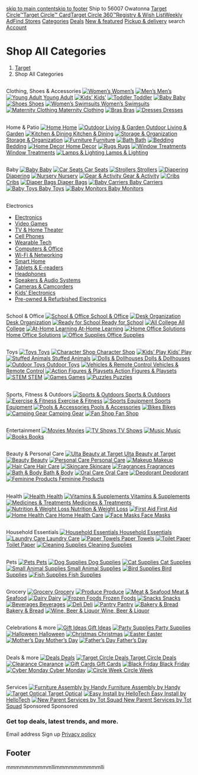 [skip to main content](https://www.target.com/store-locator/find-stores#content)[skip to footer](https://www.target.com/store-locator/find-stores#footerHeader)
Ship to 56007
Owatonna
[Target Circle™](https://www.target.com/circle)[Target Circle™ Card](https://www.target.com/circlecard)[Target Circle 360™](https://www.target.com/l/target-circle-360/-/N-2rguk)[Registry & Wish List](https://www.target.com/gift-registry)[Weekly Ad](https://www.target.com/weekly-ad)[Find Stores](https://www.target.com/store-locator/find-stores)
[](https://www.target.com/)
[](https://www.target.com/c/shop-all-categories/-/N-5xsxf?prehydrateClick=true)
[Categories](https://www.target.com/c/shop-all-categories/-/N-5xsxf?prehydrateClick=true)
[](https://www.target.com/)
[Deals](https://www.target.com/c/weekly-deals/-/N-4xw74?prehydrateClick=true)
[New & featured](https://www.target.com/c/target-new-arrivals/-/N-o9rnh?prehydrateClick=true)
[Pickup & delivery](https://www.target.com/c/order-pickup/-/N-ng0a0?l1_nid=5xt1a&prehydrateClick=true)
search
[](https://www.target.com/account?prehydrateClick=true)[Account](https://www.target.com/account?prehydrateClick=true)[](https://www.target.com/cart?prehydrateClick=true)
# Shop All Categories
  1. [Target](https://www.target.com/)
  2. Shop All Categories


##    
Clothing, Shoes & Accessories
[![Women’s](https://target.scene7.com/is/image/Target/Womens-2-210303-1614788961292) Women’s](https://www.target.com/c/women/-/N-5xtd3)
[![Men’s](https://target.scene7.com/is/image/Target/Mens-2-210303-1614788974008) Men’s](https://www.target.com/c/men/-/N-18y1l)
[![Young Adult](https://target.scene7.com/is/image/Target/YA_homepage_pic-nav_328x328138565-180801_1533152365096) Young Adult](https://www.target.com/c/young-adult/-/N-qh1tf)
[![Kids’](https://target.scene7.com/is/image/Target/Kids-2-210302-1614721511226) Kids’](https://www.target.com/c/kids/-/N-xcoz4)
[![Toddler](https://target.scene7.com/is/image/Target/GUEST_858d608f-396e-4b62-bece-550f3c2b6db9) Toddler](https://www.target.com/c/toddler-clothing-kids/-/N-23cj2)
[![Baby](https://target.scene7.com/is/image/Target/GUEST_c74881b5-be00-48d3-93ef-fba7a4ec9235) Baby](https://www.target.com/c/baby-clothing-kids/-/N-564pl)
[![Shoes](https://target.scene7.com/is/image/Target/shoes138082-180815_1534367019693) Shoes](https://www.target.com/c/shoes/-/N-55b0t)
[![Women’s Swimsuits](https://target.scene7.com/is/image/Target/GUEST_77f11959-acfe-48f7-a38d-fc3df7947029) Women’s Swimsuits](https://www.target.com/c/swimsuits-women-s-clothing/-/N-5xtbw)
[![Maternity Clothing](https://target.scene7.com/is/image/Target/GUEST_45ca89b2-b34d-4686-9977-1d688f4a9fa1) Maternity Clothing](https://www.target.com/c/maternity-clothing-women/-/N-5ouvi)
[![Bras](https://target.scene7.com/is/image/Target/GUEST_29e555a3-217a-41c8-b45b-ade7531f2cbd) Bras](https://www.target.com/c/bras-intimates-women-s-clothing/-/N-5xtcd)
[![Dresses](https://target.scene7.com/is/image/Target/GUEST_82d4d0d1-9696-4d17-a3e9-958a02b20a78) Dresses](https://www.target.com/c/dresses-women-s-clothing/-/N-5xtcg)
##    
Home & Patio
[![Home](https://target.scene7.com/is/image/Target/home138095-180815_1534366815826) Home](https://www.target.com/c/home/-/N-5xtvd)
[![Outdoor Living & Garden](https://target.scene7.com/is/image/Target/PatioGarden_catnav161378-190103_1546550500720) Outdoor Living & Garden](https://www.target.com/c/patio-garden/-/N-5xtq9)
[![Kitchen & Dining](https://target.scene7.com/is/image/Target/Kitchen86244-170427_1493317246593) Kitchen & Dining](https://www.target.com/c/kitchen-dining/-/N-hz89j)
[![Storage & Organization](https://target.scene7.com/is/image/Target/Storage-Organization86244-170405_1491421480224) Storage & Organization](https://www.target.com/c/storage-organization-home/-/N-5xto8)
[![Furniture](https://target.scene7.com/is/image/Target/furniture86244-170405_1491418950161) Furniture](https://www.target.com/c/furniture/-/N-5xtnr)
[![Bath](https://target.scene7.com/is/image/Target/catnav_bathtowels173150-190412_1555089113625) Bath](https://www.target.com/c/bath-home/-/N-5xtvc)
[![Bedding](https://target.scene7.com/is/image/Target/0818_HomeL1_CB_Bedding133607-180628_1530216551623) Bedding](https://www.target.com/c/bedding-home/-/N-5xtv4)
[![Home Decor](https://target.scene7.com/is/image/Target/Home-Decor86244-170405_1491419625444) Home Decor](https://www.target.com/c/home-decor/-/N-5xtub)
[![Rugs](https://target.scene7.com/is/image/Target/Rugs86244-170405_1491420692792) Rugs](https://www.target.com/c/rugs-home-decor/-/N-5xttg)
[![Window Treatments](https://target.scene7.com/is/image/Target/Window-Treatments86244-170405_1491421862222) Window Treatments](https://www.target.com/c/window-treatments-home-decor/-/N-5xtu4)
[![Lamps & Lighting](https://target.scene7.com/is/image/Target/Lamps-Lighting86244-170405_1491420644554) Lamps & Lighting](https://www.target.com/c/lamps-lighting-home-decor/-/N-5xttm)
##    
Baby
[![Baby](https://target.scene7.com/is/image/Target/Baby219475-200305_1583423490259) Baby](https://www.target.com/c/baby/-/N-5xtly)
[![Car Seats](https://target.scene7.com/is/image/Target/9Wk1_BabyL1_CN_CN_1187483-190813_1565707281034) Car Seats](https://www.target.com/c/car-seats-baby/-/N-5xtlx)
[![Strollers](https://target.scene7.com/is/image/Target/9Wk1_BabyL1_CN_CN_2187483-190813_1565707307405) Strollers](https://www.target.com/c/strollers-baby/-/N-5xtk7)
[![Diapering](https://target.scene7.com/is/image/Target/8Wk4_Diapering_CN_5186529-190730_1564503956468) Diapering](https://www.target.com/c/diapering-baby/-/N-5xtlp)
[![Nursery](https://target.scene7.com/is/image/Target/7Wk3_NurseryFurniture_CN_Gliders183169-190701_1561996021834) Nursery](https://www.target.com/c/nursery-baby/-/N-54v3g)
[![Gear & Activity](https://target.scene7.com/is/image/Target/9Wk3_ActivityGymsPlaymats_CN_1205442-191210_1576001581656) Gear & Activity](https://www.target.com/c/gear-activity-baby/-/N-5xtjv)
[![Cribs](https://target.scene7.com/is/image/Target/7Wk3_NurseryFurniture_CN_Cribs183169-190701_1561996429103) Cribs](https://www.target.com/c/cribs-nursery-furniture-baby/-/N-5xtgc)
[![Diaper Bags](https://target.scene7.com/is/image/Target/9Wk1_BabyL1_CN_CN_3187483-190813_1565707314081) Diaper Bags](https://www.target.com/c/diaper-bags-diapering-baby/-/N-5xtlk)
[![Baby Carriers](https://target.scene7.com/is/image/Target/9Wk1_BabyL1_CN_CN_4187483-190813_1565707321386) Baby Carriers](https://www.target.com/c/baby-carriers-gear-activity/-/N-5q0eu)
[![Baby Toys](https://target.scene7.com/is/image/Target/9Wk1_BabyL1_CN_CN_9187483-190813_1565707355852) Baby Toys](https://www.target.com/c/baby-toys-gear-activity/-/N-54wlm)
[![Baby Monitors](https://target.scene7.com/is/image/Target/9Wk1_BabyL1_CN_CN_5187483-190813_1565707327884) Baby Monitors](https://www.target.com/c/baby-monitors-health-safety/-/N-5xth3)
##    
Electronics
  * [ Electronics ](https://www.target.com/c/electronics/-/N-5xtg6)
  * [ Video Games ](https://www.target.com/c/video-games/-/N-5xtg5)
  * [ TV & Home Theater ](https://www.target.com/c/tvs-home-theater-electronics/-/N-5xtdw)
  * [ Cell Phones ](https://www.target.com/c/cell-phones-electronics/-/N-5xte8)
  * [ Wearable Tech ](https://www.target.com/c/wearable-technology-electronics/-/N-551ss)
  * [ Computers & Office ](https://www.target.com/c/computers-office-electronics/-/N-5xtfc)
  * [ Wi-Fi & Networking ](https://www.target.com/c/wi-fi-networking-electronics/-/N-5s7dv)
  * [ Smart Home ](https://www.target.com/c/smart-home-electronics/-/N-556xa)
  * [ Tablets & E-readers ](https://www.target.com/c/tablets-e-readers-electronics/-/N-5xtf0)
  * [ Headphones ](https://www.target.com/c/headphones-electronics/-/N-5xteg)
  * [ Speakers & Audio Systems ](https://www.target.com/c/speakers-audio-systems-electronics/-/N-5xte2)
  * [ Cameras & Camcorders ](https://www.target.com/c/cameras-camcorders-electronics/-/N-5xtez)
  * [ Kids’ Electronics ](https://www.target.com/c/kids-electronics-toys/-/N-5xt9q)
  * [ Pre-owned & Refurbished Electronics ](https://www.target.com/c/pre-owned-refurbished-electronics/-/N-4rtuu)


##    
School & Office
[![School & Office](https://target.scene7.com/is/image/Target/school_office138096-180815_1534366767484) School & Office](https://www.target.com/c/school-office-supplies/-/N-5xsxr)
[![Desk Organization](https://target.scene7.com/is/image/Target/GUEST_acca37d0-a028-4f11-b5e5-52786b5ad826) Desk Organization](https://www.target.com/c/desk-organization-school-office-supplies/-/N-5xtnz)
[![Ready for School](https://target.scene7.com/is/image/Target/ReadyForSchool_CB-200603-1591194051180) Ready for School](https://www.target.com/c/kids-back-to-school/-/N-5xtyp)
[![All College](https://target.scene7.com/is/image/Target/AllCollege-200603-1591216287809) All College](https://www.target.com/c/on-to-college/-/N-5q0g0)
[![At-Home Learning](https://target.scene7.com/is/image/Target/catnav_item_4188391-190809_1565347579292) At-Home Learning](https://www.target.com/c/at-home-learning/-/N-wiae5)
[![Home Office Solutions](https://target.scene7.com/is/image/Target/HomeOfficeSolutions_CB-201005-1601918056137) Home Office Solutions](https://www.target.com/c/home-office-ideas/-/N-4sm54)
[![Office Supplies](https://target.scene7.com/is/image/Target/GUEST_1f8e8f81-2d20-4d99-a738-87f459ebf3cf) Office Supplies](https://www.target.com/c/office-supplies/-/N-ffo76)
##    
Toys
[![Toys](https://target.scene7.com/is/image/Target/Buildingsetskits116606-180213_1518527277905) Toys](https://www.target.com/c/toys/-/N-5xtb0)
[![Character Shop](https://target.scene7.com/is/image/Target/character_shop138097-180815_1534366688051) Character Shop](https://www.target.com/c/character-shop/-/N-5oux8)
[![Kids’ Play](https://target.scene7.com/is/image/Target/RidingToys-200528-1590654623320) Kids’ Play](https://www.target.com/finds/stories/ideas-kids-play-activities)
[![Stuffed Animals](https://target.scene7.com/is/image/Target/CAT_stuffysNplush158267-181211_1544565481053) Stuffed Animals](https://www.target.com/c/stuffed-animals-plush-toys/-/N-5xtat)
[![Dolls & Dollhouses](https://target.scene7.com/is/image/Target/CAT_dolls158267-181211_1544565309856) Dolls & Dollhouses](https://www.target.com/c/dolls-toys/-/N-5xt90)
[![Outdoor Toys](https://target.scene7.com/is/image/Target/CAT_outdoortoys158267-181211_1544565419768) Outdoor Toys](https://www.target.com/c/outdoor-toys/-/N-5xtai)
[![Vehicles & Remote Control](https://target.scene7.com/is/image/Target/CAT_vehiclesNremotecntrl158267-181211_1544565491881) Vehicles & Remote Control](https://www.target.com/c/vehicles-remote-control-toys/-/N-5xtaz)
[![Action Figures & Playsets](https://target.scene7.com/is/image/Target/action_figures217440-200319_1584637775767) Action Figures & Playsets](https://www.target.com/c/action-figures-playsets-toys/-/N-5xt88)
[![STEM](https://target.scene7.com/is/image/Target/CATlearntoys158267-181211_1544565407191) STEM](https://www.target.com/c/learning-toys/-/N-5xta7)
[![Games](https://target.scene7.com/is/image/Target/games-QUIVER-190717-1563352227190170243-190819_1566233657092) Games](https://www.target.com/c/games-puzzles-toys/-/N-5xt9i)
[![Puzzles](https://target.scene7.com/is/image/Target/Toys_Puzzles-QUIVER-190717-1563344422714170243-190819_1566233544566) Puzzles](https://www.target.com/c/puzzles-games-toys/-/N-5xt9b)
##    
Sports, Fitness & Outdoors
[![Sports & Outdoors](https://target.scene7.com/is/image/Target/sports_outdoors138099-180815_1534366218848) Sports & Outdoors](https://www.target.com/c/sports-outdoors/-/N-5xt85)
[![Exercise & Fitness](https://target.scene7.com/is/image/Target/exercise_fitness138099-180815_1534366225719) Exercise & Fitness](https://www.target.com/c/exercise-fitness-sports-outdoors/-/N-5xt7d)
[![Sports Equipment](https://target.scene7.com/is/image/Target/PickleBallRacquetGames_121203-180320_1521532135808) Sports Equipment](https://www.target.com/c/sports-equipment-outdoors/-/N-5xt52)
[![Pools & Accessories](https://target.scene7.com/is/image/Target/2191345-190904_1567587660848) Pools & Accessories](https://www.target.com/c/swimming-pools-camping-outdoor-recreation-sports-outdoors/-/N-5xt5e)
[![Bikes](https://target.scene7.com/is/image/Target/bikes138099-180910_1536614993423) Bikes](https://www.target.com/c/bikes-sports-outdoors/-/N-5xt83)
[![Camping Gear](https://target.scene7.com/is/image/Target/camping138099-180815_1534366232890) Camping Gear](https://www.target.com/c/camping-outdoors-sports/-/N-5xt6e)
[![Fan Shop](https://target.scene7.com/is/image/Target/fan_shop138099-180910_1536615000132) Fan Shop](https://www.target.com/c/fan-shop-sports-outdoors/-/N-5xt77)
##    
Entertainment
[![Movies](https://target.scene7.com/is/image/Target/GUEST_d3e9d48f-e0fa-4dfa-b583-4a300447ebd0) Movies](https://www.target.com/c/movies-music-books/-/N-5xsx0)
[![TV Shows](https://target.scene7.com/is/image/Target/tv_shows138098-180815_1534366594866) TV Shows](https://www.target.com/c/tv-shows-movies-music-books/-/N-5xswt)
[![Music](https://target.scene7.com/is/image/Target/music138098-180815_1534366600263) Music](https://www.target.com/c/music-movies-books/-/N-5xswr)
[![Books](https://target.scene7.com/is/image/Target/books138098-180815_1534366606232) Books](https://www.target.com/c/books-movies-music/-/N-5xsxd)
##    
Beauty & Personal Care
[![Ulta Beauty at Target](https://target.scene7.com/is/image/Target/Artboard1-210721-1626888130874) Ulta Beauty at Target](https://www.target.com/c/ulta-beauty-at-target/-/N-ueo8r)
[![Beauty](https://target.scene7.com/is/image/Target/2Wk1_CleanDrivers_CN_CleanBeauty215295-200129_1580315595227) Beauty](https://www.target.com/c/beauty/-/N-55r1x)
[![Personal Care](https://target.scene7.com/is/image/Target/_PersonalCare-210211-1613075597693) Personal Care](https://www.target.com/c/personal-care/-/N-5xtzq)
[![Makeup](https://target.scene7.com/is/image/Target/Makeup132275-180724_1532472393078) Makeup](https://www.target.com/c/makeup-beauty/-/N-5xu1e)
[![Hair Care](https://target.scene7.com/is/image/Target/HairCare132275-180724_1532472422172) Hair Care](https://www.target.com/c/hair-care-beauty/-/N-5xu0k)
[![Skincare](https://target.scene7.com/is/image/Target/SkinCare132275-180724_1532472471884) Skincare](https://www.target.com/c/skin-care-beauty/-/N-5xtzj)
[![Fragrances](https://target.scene7.com/is/image/Target/02_Wk1_Fragrances_CN_1161991-190110_1547153488062) Fragrances](https://www.target.com/c/fragrances-beauty/-/N-5xu0o)
[![Bath & Body](https://target.scene7.com/is/image/Target/BAthandBody132275-180724_1532472482953) Bath & Body](https://www.target.com/c/bath-body-beauty/-/N-5xu1m)
[![Oral Care](https://target.scene7.com/is/image/Target/OralCare132274-180724_1532473802476) Oral Care](https://www.target.com/c/oral-care-personal/-/N-5xu01)
[![Deodorant](https://target.scene7.com/is/image/Target/Deo132274-180724_1532473810773) Deodorant](https://www.target.com/c/deodorant-personal-care/-/N-5xtzp)
[![Feminine Products](https://target.scene7.com/is/image/Target/FemProducts132274-180724_1532474526876) Feminine Products](https://www.target.com/c/feminine-products-personal-care/-/N-5xtzn)
##    
Health
[![Health](https://target.scene7.com/is/image/Target/health138101-180815_1534366146955) Health](https://www.target.com/c/health/-/N-5xu1n)
[![Vitamins & Supplements](https://target.scene7.com/is/image/Target/Vitamins136483-180724_1532475447696) Vitamins & Supplements](https://www.target.com/c/vitamins-supplements-health/-/N-5xu07)
[![Medicines & Treatments](https://target.scene7.com/is/image/Target/medicine138101-180910_1536613089251) Medicines & Treatments](https://www.target.com/c/medicines-treatments-health/-/N-5xu09)
[![Nutrition & Weight Loss](https://target.scene7.com/is/image/Target/weight138101-180910_1536613001927) Nutrition & Weight Loss](https://www.target.com/c/nutrition-weight-loss-health/-/N-5xu0d)
[![First Aid](https://target.scene7.com/is/image/Target/first_aid138101-180910_1536613576534) First Aid](https://www.target.com/c/first-aid-health/-/N-5xu0c)
[![Home Health Care](https://target.scene7.com/is/image/Target/HomeHealth136483-180724_1532475525074) Home Health Care](https://www.target.com/c/home-health-care/-/N-5xu0a)
[![Face Masks](https://target.scene7.com/is/image/Target/2020_SepWk1_HealhSafety_ShopByCategory_Nav_6-200826-1598432254039) Face Masks](https://www.target.com/c/face-masks/-/N-7tvo0)
##    
Household Essentials
[![Household Essentials](https://target.scene7.com/is/image/Target/household_essentials138103-180815_1534365990760) Household Essentials](https://www.target.com/c/household-essentials/-/N-5xsz1)
[![Laundry Care](https://target.scene7.com/is/image/Target/Artboard1copy187226-190801_1564654103970) Laundry Care](https://www.target.com/c/laundry-care-household-essentials/-/N-5xsyr)
[![Paper Towels](https://target.scene7.com/is/image/Target/Artboard1copy3187226-190801_1564654129351) Paper Towels](https://www.target.com/c/paper-towels-household-essentials/-/N-4y1o4)
[![Toilet Paper](https://target.scene7.com/is/image/Target/Artboard1187226-190801_1564654091532) Toilet Paper](https://www.target.com/c/tissue-toilet-paper-household-essentials/-/N-5xsyk)
[![Cleaning Supplies](https://target.scene7.com/is/image/Target/Disinfectingwipes-210316-1615877816474) Cleaning Supplies](https://www.target.com/c/cleaning-supplies-household-essentials/-/N-5xsyy)
##    
Pets
[![Pets](https://target.scene7.com/is/image/Target/pets138103-180815_1534365996552) Pets](https://www.target.com/c/pets/-/N-5xt44)
[![Dog Supplies](https://target.scene7.com/is/image/Target/Pets219475-200305_1583423545822) Dog Supplies](https://www.target.com/c/dog-supplies-pets/-/N-5xt3t)
[![Cat Supplies](https://target.scene7.com/is/image/Target/09Wk1_Pets_CNNewCatChecklist186881-190825_1566785587762) Cat Supplies](https://www.target.com/c/cat-supplies-pets/-/N-5xt42)
[![Small Animal Supplies](https://target.scene7.com/is/image/Target/Small174686-190430_1556685022383) Small Animal Supplies](https://www.target.com/c/small-animal-supplies-pets/-/N-5xt3d)
[![Bird Supplies](https://target.scene7.com/is/image/Target/Birb174686-190430_1556685031196) Bird Supplies](https://www.target.com/c/bird-supplies-pets/-/N-5xt43)
[![Fish Supplies ](https://target.scene7.com/is/image/Target/Fish174686-190430_1556685040753) Fish Supplies ](https://www.target.com/c/fish-supplies-pets/-/N-5xt3e)
##    
Grocery
[![Grocery](https://target.scene7.com/is/image/Target/5wk4_Grocery_CatNavs_Produce226138-200504_1588627319062) Grocery](https://www.target.com/c/grocery/-/N-5xt1a)
[![Produce](https://target.scene7.com/is/image/Target/06_Wk5_Produce_CN_fruit132145-180611_1528747212591) Produce](https://www.target.com/c/produce-grocery/-/N-u7fty)
[![Meat & Seafood](https://target.scene7.com/is/image/Target/5wk4_Grocery_CatNavs_Chicken-200507-1588873668278) Meat & Seafood](https://www.target.com/c/meat-seafood-grocery/-/N-5xsyh)
[![Dairy](https://target.scene7.com/is/image/Target/5wk4_Grocery_CatNavs_Dairy226138-200504_1588611899978) Dairy](https://www.target.com/c/dairy-grocery/-/N-5xszm)
[![Frozen Foods](https://target.scene7.com/is/image/Target/5wk4_Grocery_CatNavs_FrozenFruit226138-200504_1588626795144) Frozen Foods](https://www.target.com/c/frozen-foods-grocery/-/N-5xszd)
[![Snacks](https://target.scene7.com/is/image/Target/CATNAV_3_Snacks-210429-1619729908546) Snacks](https://www.target.com/c/snacks-grocery/-/N-5xsy9)
[![Beverages](https://target.scene7.com/is/image/Target/9Wk5_Grocery_L1_CN_Beverages188090-190809_1565368459782) Beverages](https://www.target.com/c/beverages-grocery/-/N-5xt0r)
[![Deli](https://target.scene7.com/is/image/Target/5wk4_Grocery_CatNavs_Deli-200506-1588786667583) Deli](https://www.target.com/c/deli-grocery/-/N-5hp74)
[![Pantry](https://target.scene7.com/is/image/Target/5wk4_Grocery_CatNavs_Pantry226138-200504_1588611910850) Pantry](https://www.target.com/c/pantry-grocery/-/N-5xt13)
[![Bakery & Bread](https://target.scene7.com/is/image/Target/5wk4_Grocery_CatNavs_Bakery_Bread226138-200428_1588089867191) Bakery & Bread](https://www.target.com/c/bakery-bread-grocery/-/N-5xt19)
[![Wine, Beer & Liquor](https://target.scene7.com/is/image/Target/Wine157331-181130_1543600294522) Wine, Beer & Liquor](https://www.target.com/c/wine-beer-liquor-beverages/-/N-5n5q6)
##    
Celebrations & more
[![Gift Ideas](https://target.scene7.com/is/image/Target/CatNav_EvergreenGifting-200831-1598899914929) Gift Ideas](https://www.target.com/c/gift-ideas/-/N-96d2i)
[![Party Supplies](https://target.scene7.com/is/image/Target/party_supplies138104-180815_1534365693085) Party Supplies](https://www.target.com/c/party-supplies/-/N-5xt3c)
[![Halloween](https://target.scene7.com/is/image/Target/GUEST_cd5551a4-2a26-44cd-9539-12e4f776ea1f) Halloween](https://www.target.com/c/halloween/-/N-5xt2o)
[![Christmas](https://target.scene7.com/is/image/Target/GUEST_3dfa2af3-328c-4a50-961b-b1112b602ad6) Christmas](https://www.target.com/c/christmas/-/N-5xt30)
[![Easter](https://target.scene7.com/is/image/Target/GUEST_ad1e62a7-64f2-4cb3-84fe-c9cb74980f71) Easter](https://www.target.com/c/easter/-/N-5xt1n)
[![Mother’s Day](https://target.scene7.com/is/image/Target/GUEST_5f9aafe0-2a5d-4322-8005-217546239827) Mother’s Day](https://www.target.com/c/gift-ideas-for-mothers/-/N-fh5dt)
[![Father’s Day](https://target.scene7.com/is/image/Target/GUEST_69b7cee3-1af5-44da-a9f4-1786cc885bd2) Father’s Day](https://www.target.com/c/gift-ideas-for-fathers/-/N-w5u18)
##    
Deals & more
[![Deals](https://target.scene7.com/is/image/Target/GUEST_60f96cea-2148-4df2-85d0-25aaa537537a) Deals](https://www.target.com/c/top-deals/-/N-4xw74)
[![Target Circle Deals](https://target.scene7.com/is/image/Target/GUEST_a0dbd017-e944-4ace-987b-9c91d835a452) Target Circle Deals](https://www.target.com/circle/offers)
[![Clearance](https://target.scene7.com/is/image/Target/clearance138104-180815_1534365588269) Clearance](https://www.target.com/c/clearance/-/N-5q0ga)
[![Gift Cards](https://target.scene7.com/is/image/Target/gift_cards138104-180815_1534365669069) Gift Cards](https://www.target.com/c/gift-cards/-/N-5xsxu)
[![Black Friday](https://target.scene7.com/is/image/Target/GUEST_ec496e6c-1efb-4fc9-b672-329486e2079a) Black Friday](https://www.target.com/c/target-black-friday/-/N-5q0f2)
[![Cyber Monday](https://target.scene7.com/is/image/Target/GUEST_4feba0bd-d8c4-44da-b8aa-30aea6f60795) Cyber Monday](https://www.target.com/c/cyber-monday/-/N-5q0f1)
[![Circle Week](https://target.scene7.com/is/image/Target/GUEST_867b63bd-815d-40ce-b49b-ad92740b7f3f) Circle Week](https://www.target.com/l/target-circle-week/-/N-7196o)
##    
Services
[![Furniture Assembly by Handy](https://target.scene7.com/is/image/Target/Artboard1-220127-1643284508615) Furniture Assembly by Handy](https://www.target.com/c/furniture-assembly-powered-by-handy/-/N-xluim)
[![ Target Optical](https://target.scene7.com/is/image/Target/Artboard11-220127-1643297681378) Target Optical](https://www.target.com/c/optical/-/N-4y8o9)
[![Easy Install by HelloTech](https://target.scene7.com/is/image/Target/OctWk3-1018-TVHT-05-Tips__Tricks-06-Easy_Install-200921-1600717387007) Easy Install by HelloTech](https://www.target.com/c/easy-install/-/N-raym1)
[![New Parent Services by Tot Squad](https://target.scene7.com/is/image/Target/GUEST_2986dd4d-d460-4bce-b910-20583e017f8d) New Parent Services by Tot Squad](https://www.target.com/c/new-parent-services-by-tot-squad/-/N-vorfo)
Sponsored
Sponsored
### Get top deals, latest trends, and more.
Email address
Sign up
[Privacy policy](https://www.target.com/c/target-privacy-policy/-/N-4sr7p)
## Footer
mmmmmmmmmmllimmmmmmmmmmlli
